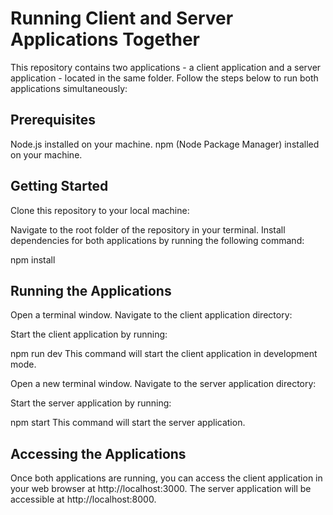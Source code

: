 # Running Client and Server Applications Together

This repository contains two applications - a client application and a server application - located in the same folder. Follow the steps below to run both applications simultaneously:


## Prerequisites

Node.js installed on your machine.
npm (Node Package Manager) installed on your machine.


## Getting Started

Clone this repository to your local machine: 

Navigate to the root folder of the repository in your terminal.
Install dependencies for both applications by running the following command:

npm install


## Running the Applications

Open a terminal window.
Navigate to the client application directory:

Start the client application by running:

npm run dev
This command will start the client application in development mode.

Open a new terminal window.
Navigate to the server application directory:

Start the server application by running:

npm start
This command will start the server application.


## Accessing the Applications
Once both applications are running, you can access the client application in your web browser at http://localhost:3000.
The server application will be accessible at  http://localhost:8000.

